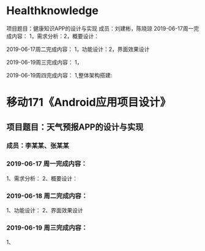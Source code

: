 # Healthknowledge
项目题目：健康知识APP的设计与实现
成员：刘建彬，陈晓琼
2019-06-17周一完成内容：
1，需求分析：2，概要设计：

2019-06-17周二完成内容：
1，功能设计：2，界面效果设计

2019-06-19周三完成内容：
1，

2019-06-19周四完成内容：
1,整体架构搭建:

# 移动171《Android应用项目设计》
## 项目题目：天气预报APP的设计与实现
### 成员：李某某、张某某

### 2019-06-17 周一完成内容：
1、需求分析：
2、概要设计：


### 2019-06-18 周二完成内容：
1、功能设计：
2、界面效果设计


### 2019-06-19 周三完成内容：
1、
